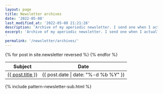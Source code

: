 ```yaml
---
layout: page
title: Newsletter archives
date: '2022-05-08'
last_modified_at: '2022-05-08 21:21:28'
description: 'Archive of my aperiodic newsletter. I send one when I actually have updates to share, mostly about releases or facts from the audio, game and web industries.'
excerpt: 'Archive of my aperiodic newsletter. I send one when I actually have updates to share, mostly about releases or facts from the audio, game and web industries. Subscribe <a href="/newsletter/#newsletter-subscribe">via RSS or email</a>.
'
permalink: '/newsletter/archives/'
---
```

<table class="table">
  <thead>
    <tr>
      <th>Subject</th>
      <th>Date</th>
    </tr>
  </thead>
  <tbody>
    {% for post in site.newsletter reversed %}
    <tr>
      <td><a class="ps-1" href="{{ post.url }}">{{ post.title }}</a></td>
      <td><span class="initialism">{{ post.date | date: "%-d %b %Y" }}</span></td>
    </tr>
    {% endfor %}
  </tbody>
</table>
{% include pattern-newsletter-sub.html %}